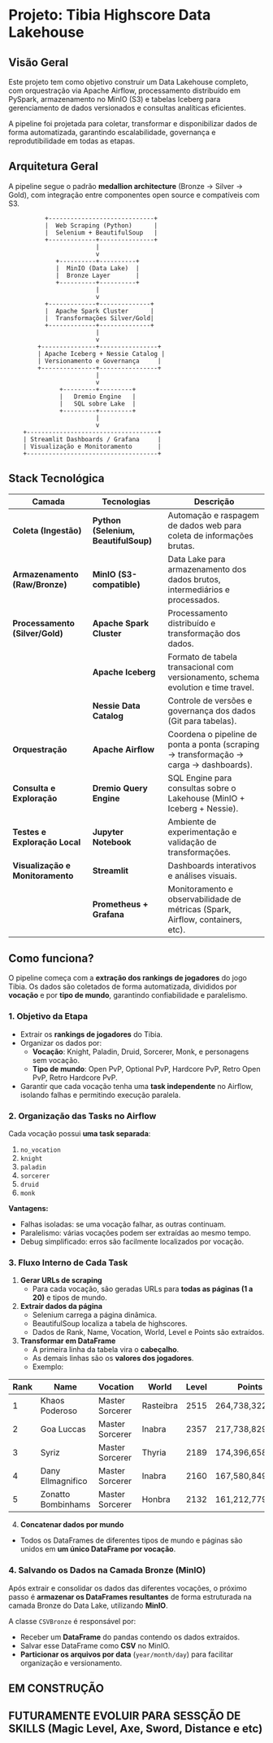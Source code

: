 # Projeto: Tibia Highscore Data Lakehouse

## Visão Geral

Este projeto tem como objetivo construir um Data Lakehouse completo, com orquestração via Apache Airflow, processamento distribuído em PySpark, armazenamento no MinIO (S3) e tabelas Iceberg para gerenciamento de dados versionados e consultas analíticas eficientes.

A pipeline foi projetada para coletar, transformar e disponibilizar dados de forma automatizada, garantindo escalabilidade, governança e reprodutibilidade em todas as etapas.


## Arquitetura Geral

A pipeline segue o padrão **medallion architecture** (Bronze → Silver → Gold), com integração entre componentes open source e compatíveis com S3.

```text
          +-----------------------------+
          |  Web Scraping (Python)      |
          |  Selenium + BeautifulSoup   |
          +-------------+---------------+
                        |
                        v
             +----------+----------+
             |  MinIO (Data Lake)  |
             |  Bronze Layer       |
             +----------+----------+
                        |
                        v
          +-------------+--------------+
          |  Apache Spark Cluster      |
          |  Transformações Silver/Gold|
          +-------------+--------------+
                        |
                        v
        +---------------+----------------+
        | Apache Iceberg + Nessie Catalog |
        | Versionamento e Governança     |
        +---------------+----------------+
                        |
                        v
              +---------+---------+
              |   Dremio Engine   |
              |   SQL sobre Lake  |
              +---------+---------+
                        |
                        v
    +------------------------------------+
    | Streamlit Dashboards / Grafana     |
    | Visualização e Monitoramento       |
    +------------------------------------+
```

## Stack Tecnológica

| Camada | Tecnologias | Descrição |
|--------|--------------|------------|
| **Coleta (Ingestão)** | **Python (Selenium, BeautifulSoup)** | Automação e raspagem de dados web para coleta de informações brutas. |
| **Armazenamento (Raw/Bronze)** | **MinIO (S3-compatible)** | Data Lake para armazenamento dos dados brutos, intermediários e processados. |
| **Processamento (Silver/Gold)** | **Apache Spark Cluster** | Processamento distribuído e transformação dos dados. |
|  | **Apache Iceberg** | Formato de tabela transacional com versionamento, schema evolution e time travel. |
|  | **Nessie Data Catalog** | Controle de versões e governança dos dados (Git para tabelas). |
| **Orquestração** | **Apache Airflow** | Coordena o pipeline de ponta a ponta (scraping → transformação → carga → dashboards). |
| **Consulta e Exploração** | **Dremio Query Engine** | SQL Engine para consultas sobre o Lakehouse (MinIO + Iceberg + Nessie). |
| **Testes e Exploração Local** | **Jupyter Notebook** | Ambiente de experimentação e validação de transformações. |
| **Visualização e Monitoramento** | **Streamlit** | Dashboards interativos e análises visuais. |
|  | **Prometheus + Grafana** | Monitoramento e observabilidade de métricas (Spark, Airflow, containers, etc). |

## Como funciona?

O pipeline começa com a **extração dos rankings de jogadores** do jogo Tibia. Os dados são coletados de forma automatizada, divididos por **vocação** e por **tipo de mundo**, garantindo confiabilidade e paralelismo.

### 1. Objetivo da Etapa
- Extrair os **rankings de jogadores** do Tibia.
- Organizar os dados por:
  - **Vocação**: Knight, Paladin, Druid, Sorcerer, Monk, e personagens sem vocação.
  - **Tipo de mundo**: Open PvP, Optional PvP, Hardcore PvP, Retro Open PvP, Retro Hardcore PvP.
- Garantir que cada vocação tenha uma **task independente** no Airflow, isolando falhas e permitindo execução paralela.

### 2. Organização das Tasks no Airflow
Cada vocação possui **uma task separada**:
1. `no_vocation`
2. `knight`
3. `paladin`
4. `sorcerer`
5. `druid`
6. `monk`

**Vantagens:**
- Falhas isoladas: se uma vocação falhar, as outras continuam.
- Paralelismo: várias vocações podem ser extraídas ao mesmo tempo.
- Debug simplificado: erros são facilmente localizados por vocação.

### 3. Fluxo Interno de Cada Task
1. **Gerar URLs de scraping**
   - Para cada vocação, são geradas URLs para **todas as páginas (1 a 20)** e tipos de mundo.
2. **Extrair dados da página**
   - Selenium carrega a página dinâmica.
   - BeautifulSoup localiza a tabela de highscores.
   - Dados de Rank, Name, Vocation, World, Level e Points são extraídos.
3. **Transformar em DataFrame**
   - A primeira linha da tabela vira o **cabeçalho**.
   - As demais linhas são os **valores dos jogadores**.
   - Exemplo:

| Rank | Name                | Vocation       | World     | Level | Points         | WorldType |
|------|--------------------|----------------|-----------|-------|----------------|-----------|
| 1    | Khaos Poderoso      | Master Sorcerer | Rasteibra | 2515  | 264,738,322,692 | Open PvP  |
| 2    | Goa Luccas          | Master Sorcerer | Inabra    | 2357  | 217,738,829,108 | Open PvP  |
| 3    | Syriz               | Master Sorcerer | Thyria    | 2189  | 174,396,658,081 | Open PvP  |
| 4    | Dany Ellmagnifico   | Master Sorcerer | Inabra    | 2160  | 167,580,849,914 | Open PvP  |
| 5    | Zonatto Bombinhams  | Master Sorcerer | Honbra    | 2132  | 161,212,779,898 | Open PvP  |

4. **Concatenar dados por mundo**
- Todos os DataFrames de diferentes tipos de mundo e páginas são unidos em **um único DataFrame por vocação**.

### 4. Salvando os Dados na Camada Bronze (MinIO)

Após extrair e consolidar os dados das diferentes vocações, o próximo passo é **armazenar os DataFrames resultantes** de forma estruturada na camada Bronze do Data Lake, utilizando **MinIO**.

A classe `CSVBronze` é responsável por:
- Receber um **DataFrame** do pandas contendo os dados extraídos.
- Salvar esse DataFrame como **CSV** no MinIO.
- **Particionar os arquivos por data** (`year/month/day`) para facilitar organização e versionamento.


## EM CONSTRUÇÃO

## FUTURAMENTE EVOLUIR PARA SESSÇÃO DE SKILLS (Magic Level, Axe, Sword, Distance e etc)
